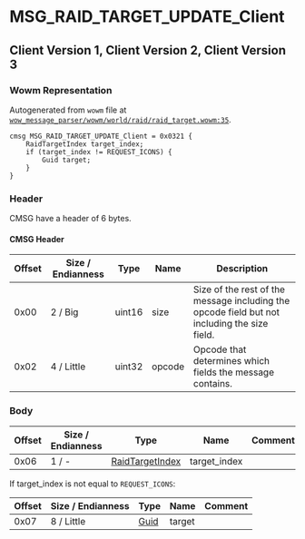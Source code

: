 # MSG_RAID_TARGET_UPDATE_Client

## Client Version 1, Client Version 2, Client Version 3

### Wowm Representation

Autogenerated from `wowm` file at [`wow_message_parser/wowm/world/raid/raid_target.wowm:35`](https://github.com/gtker/wow_messages/tree/main/wow_message_parser/wowm/world/raid/raid_target.wowm#L35).
```rust,ignore
cmsg MSG_RAID_TARGET_UPDATE_Client = 0x0321 {
    RaidTargetIndex target_index;
    if (target_index != REQUEST_ICONS) {
        Guid target;
    }
}
```
### Header

CMSG have a header of 6 bytes.

#### CMSG Header

| Offset | Size / Endianness | Type   | Name   | Description |
| ------ | ----------------- | ------ | ------ | ----------- |
| 0x00   | 2 / Big           | uint16 | size   | Size of the rest of the message including the opcode field but not including the size field.|
| 0x02   | 4 / Little        | uint32 | opcode | Opcode that determines which fields the message contains.|

### Body

| Offset | Size / Endianness | Type | Name | Comment |
| ------ | ----------------- | ---- | ---- | ------- |
| 0x06 | 1 / - | [RaidTargetIndex](raidtargetindex.md) | target_index |  |

If target_index is not equal to `REQUEST_ICONS`:

| Offset | Size / Endianness | Type | Name | Comment |
| ------ | ----------------- | ---- | ---- | ------- |
| 0x07 | 8 / Little | [Guid](../types/packed-guid.md) | target |  |

